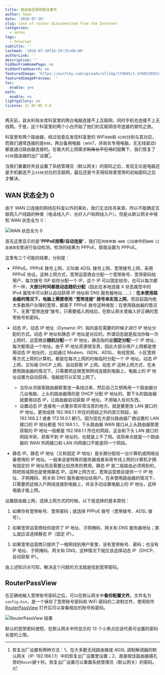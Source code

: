 ```yaml
---
title: 路由器互联网断连事件
author: hoas
date: '2020-07-10'
slug: case of router disconnected from the Internet
categories:
  - notes
tags:
  - Internet
subtitle: ''
lastmod: '2020-07-10T16:29:25+08:00'
authorLink: ''
description: ''
hiddenFromHomePage: no
hiddenFromSearch: no
featuredImage: 'https://win7sky.com/uploads/allimg/170605/1-1F605105613.gif'
featuredImagePreview: ''
toc:
  enable: yes
math:
  enable: no
lightgallery: no
license: CC BY-NC 4.0
---
```


两天前，县水利局水库科室里的两台电脑连接不上互联网，同时手机也连接不上无线网。于是，这个科室里的两个小白开始了他们的互联网信号连接的冒险之旅。

科室里有两个路由器，经过验查后发现科室里的 WiFi`888`和 `419E`分别与其对应，而我们通常连接的是`888`，两台备用电脑（win7，非局长专用电脑，无无线驱动）都是通过路由器连接的。在极大的上网需求~~和局长不在场~~的鼓舞下，我们恢复了`419E`路由器的出厂设置[^ 出厂设置]。

[^ 出厂设置]: 恢复出厂设置有两种方法：1，在大多数无线路由器或 ADSL 调制解调器的默认网关（IP: 192.168.1.1）中的恢复出厂设置里设置；2，直接按住路由器插孔旁的`Reset`键十秒。恢复出厂设置可以重置系统管理员（默认网关）的密码。

<!--more-->

当我们重置好并且设置了系统管理员（默认网关）的密码之后，发现无论是电脑还是手机都连不上`419E`对应的互联网，最后还是今天得知局里宽带的初始密码之后才解决。

## WAN 状态全为 0

由于 WAN 口连接的网线在科室以外的某处，我们无法找寻来源，所以不能确定互联网入户线路的种类（电话线入户、光纤入户和网线入户）。但是从默认网关中得知 WAN 状态全为 0：

![WAN 状态全为 0](https://i.loli.net/2020/07/10/1gkxo4SB86bhws3.jpg)

首先这里显示的是“**PPPoE按需/自动连接**”，我们在`网络参数-WAN 口设置`中的`WAN 口连接类型`里进行自动检测，检测的结果为 PPPoE，那就设置为 PPPoE。

这里有三个可能的结果，分别是：

- PPPoE。PPPoE 拨号上网，又叫做 ADSL 拨号上网、宽带拨号上网，采用 PPPoE 协议。这种上网方式，宽带运营商会分配一个宽带账号、宽带密码给用户，每次拨号 ISP 给你分配一个 IP，这个 IP 可以固定给你，也可以每次都不一样，**大部分时间都是动态随机分配**（因此在本地连接 X 状态属性中的 IPv4 属性中可以默认自动获得 IP 地址和 DNS 服务器地址……）：**在未使用路由器的情况下，电脑上需要使用 “宽带连接” 拨号来实现上网**，而目前国内绝大多数用户办理的宽带，都属于  PPPoE 拨号这种类型；在使用路由器的情况下，无需“宽带连接”拨号，只需要插入网线后，在默认网关里输入好正确的宽带账号和密码。

- 动态 IP。动态 IP 地址（Dynamic IP）指的是在需要的时候才进行 IP 地址分配的方式。动态 IP 地址和静态 IP 地址是对应的。所谓动态就是指当你每一次上网时，运营商会**随机分配**一个 IP 地址，静态指的是**固定分配**一个 IP 地址，每次都用这一个地址。由于 IP 地址资源很宝贵，因此大部分用户上网都是使用动态 IP 地址的，比如通过 Modem、ISDN、ADSL、有线宽频、小区宽频等方式上网的计算机，都是在每次上网的时候临时分配一个 IP 地址。动态 IP 上网，又叫做 DHCP 上网、自动获取 IP 上网。动态 IP 这种上网方式，在未使用路由器的情况下，只需要把这根宽带网线连接到电脑上，电脑上的 IP 地址设置为自动获得，电脑就可以实现上网了。
  - 当你从邻居家路由器那里连一条线过来，然后自己又想再用一个路由器分几台电脑，上头的路由器用的是 DHCP 分配 IP 地址的，那下头的路由器就要用动态 IP，让路由器自动获取 IP 地址。不用输入任何东西。
  - 设置动态 IP 连接有一点要非常非常注意的地方。就是要更改 LAN 接口的 IP 地址。更改成除 192.168.1.1 所在的网段之外的其它网段，如 192.168.2.1 或者 172.16.0.1 都行。因为现在大部分路由器厂商设置的 LAN 接口的 IP 地址都是 192.168.1.1，下头路由器 WAN 接口从上头路由器那里获取的 IP 地址一般都是 192.168.1.1 所在的网段，这会和下头 LAN 接口的网段冲突，获取不到 IP 地址的，也就是上不了网。说简单点就是一个路由器的 WAN 外网接口和 LAN 内网接口不能是同一个网段。
  
- 静态 IP。静态 IP 地址（又称固定 IP 地址）是长期分配给一台计算机或网络设备使用的 IP 地址。一般来说是特殊的服务器或者采用专线上网的计算机才拥有固定的 IP 地址而且需要比较昂贵的费用。静态 IP 是二级路由必须用到的，网吧局域网也是使用静态 IP。这种上网方式，宽带运营商会提供一个 IP 地址、子网掩码、网关和 DNS 服务器地址给用户。在未使用路由器的情况下，只需要把这根入户网线连接到电脑上，并且手动设置电脑上的 IP 地址，这样电脑才能上网。

设置路由器上网，选择上网方式的时候，以下是选择的基本原则：

1. 如果你有宽带帐号、宽带密码；就选择 PPPoE 拨号（宽带拨号、ADSL 拨号）。

2. 如果宽带运营商给你提供了 IP 地址、子网掩码、网关和 DNS 服务器地址；那么就应该选择静态 IP（固定 IP）。
3. 如果宽带运营商只提供了一根网线到用户家里，没有宽带帐号、密码；也没有 IP 地址、子网掩码、网关和 DNS。这种情况下就应该选择动态 IP（DHCP、自动获取 IP）。

由上述知识点可知，解决这个问题的方法就是找到宽带密码。

## RouterPassView

在正确地输入宽带账号密码之后，可以在默认网关中**备份配置文件**。文件名为`config.bin`，是一个保存了宽带账号密码和 WiFi 密码的二进制文件，使用软件 [RouterPassView](https://www.nirsoft.net/utils/router_password_recovery.html) 打开后可以查看相应的账号和密码。

![RouterPassView 结果](https://i.loli.net/2020/07/10/LBDdmGkh1xWaEK3.jpg)

默认的宽带密码很短，在默认网关中所显示的 13 个小黑点应该代表可设置的密码长度的上限。